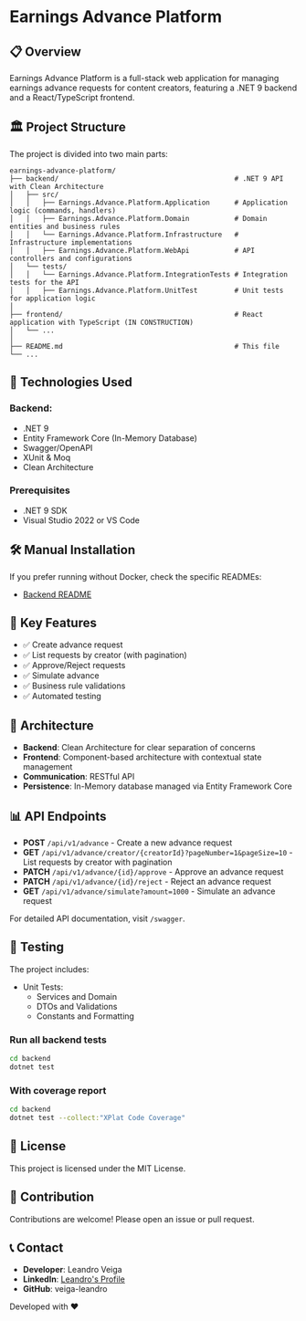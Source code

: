 # Earnings Advance Platform

## 📋 Overview

Earnings Advance Platform is a full-stack web application for managing earnings advance requests for content creators, featuring a .NET 9 backend and a React/TypeScript frontend.


## 🏛️ Project Structure

The project is divided into two main parts:

```
earnings-advance-platform/
├── backend/                                           # .NET 9 API with Clean Architecture
│   ├── src/
│   │   ├── Earnings.Advance.Platform.Application      # Application logic (commands, handlers)
│   │   ├── Earnings.Advance.Platform.Domain           # Domain entities and business rules
│   │   └── Earnings.Advance.Platform.Infrastructure   # Infrastructure implementations
│   │   ├── Earnings.Advance.Platform.WebApi           # API controllers and configurations
│   └── tests/ 
│   │   └── Earnings.Advance.Platform.IntegrationTests # Integration tests for the API
│   │   ├── Earnings.Advance.Platform.UnitTest         # Unit tests for application logic
│
├── frontend/                                          # React application with TypeScript (IN CONSTRUCTION)
│   └── ...
│
├── README.md                                          # This file
└── ...
```

## 🚀 Technologies Used

### Backend:
- .NET 9
- Entity Framework Core (In-Memory Database)
- Swagger/OpenAPI
- XUnit & Moq
- Clean Architecture

### Prerequisites
- .NET 9 SDK
- Visual Studio 2022 or VS Code

## 🛠️ Manual Installation

If you prefer running without Docker, check the specific READMEs:
- [Backend README](backend/README.md)

## 📱 Key Features

- ✅ Create advance request  
- ✅ List requests by creator (with pagination)  
- ✅ Approve/Reject requests  
- ✅ Simulate advance  
- ✅ Business rule validations  
- ✅ Automated testing

## 🔄 Architecture

- **Backend**: Clean Architecture for clear separation of concerns
- **Frontend**: Component-based architecture with contextual state management
- **Communication**: RESTful API
- **Persistence**: In-Memory database managed via Entity Framework Core

## 📊 API Endpoints

- **POST** `/api/v1/advance` - Create a new advance request
- **GET** `/api/v1/advance/creator/{creatorId}?pageNumber=1&pageSize=10` - List requests by creator with pagination
- **PATCH** `/api/v1/advance/{id}/approve` - Approve an advance request
- **PATCH** `/api/v1/advance/{id}/reject` - Reject an advance request
- **GET** `/api/v1/advance/simulate?amount=1000` - Simulate an advance request

For detailed API documentation, visit `/swagger`.

## 🧪 Testing

The project includes:

- Unit Tests:
  - Services and Domain
  - DTOs and Validations
  - Constants and Formatting

### Run all backend tests 

```bash
cd backend
dotnet test
```

### With coverage report
```bash
cd backend
dotnet test --collect:"XPlat Code Coverage"
```


## 📜 License

This project is licensed under the MIT License.

## 👥 Contribution

Contributions are welcome! Please open an issue or pull request.

## 📞 Contact

- **Developer**: Leandro Veiga
- **LinkedIn**: [Leandro's Profile](https://www.linkedin.com/in/leandro-camargo-da-veiga/)
- **GitHub**: veiga-leandro

Developed with ❤️